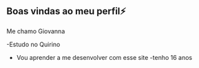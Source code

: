 ## Boas vindas ao meu perfil⚡

Me chamo Giovanna



-Estudo no Quirino
- Vou aprender a me desenvolver com esse site
-tenho 16 anos

